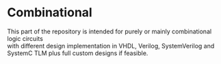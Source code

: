 # Combinational
This part of the repository is intended for purely or mainly combinational logic circuits  
with different design implementation in VHDL, Verilog, SystemVerilog and SystemC TLM plus full custom designs if feasible.
